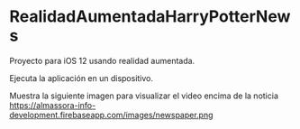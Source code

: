 # RealidadAumentadaHarryPotterNews
Proyecto para iOS 12 usando realidad aumentada. 

Ejecuta la aplicación en un dispositivo.

Muestra la siguiente imagen para visualizar el video encima de la noticia https://almassora-info-development.firebaseapp.com/images/newspaper.png
